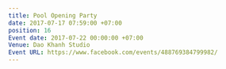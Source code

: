 ```yaml
---
title: Pool Opening Party
date: 2017-07-17 07:59:00 +07:00
position: 16
Event date: 2017-07-22 00:00:00 +07:00
Venue: Dao Khanh Studio
Event URL: https://www.facebook.com/events/488769384799982/
---
```


